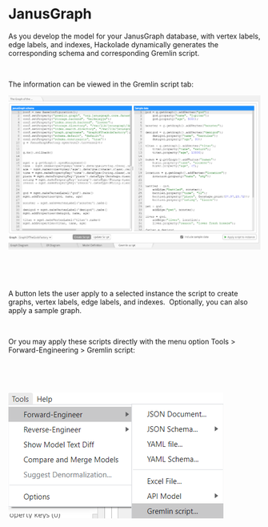 # JanusGraph

As you develop the model for your JanusGraph database, with vertex labels, edge labels, and indexes, Hackolade dynamically generates the corresponding schema and corresponding Gremlin script.

&nbsp;

The information can be viewed in the Gremlin script tab:

![JanusGraph forward-engineering](<lib/JanusGraph%20forward-engineering.png>)

&nbsp;

&nbsp;

A button lets the user apply to a selected instance the script to create graphs, vertex labels, edge labels, and indexes.&nbsp; Optionally, you can also apply a sample graph.

&nbsp;

Or you may apply these scripts directly with the menu option Tools \> Forward-Engineering \> Gremlin script:

&nbsp;

&nbsp;

![JanusGraph forward-engineering menu](<lib/JanusGraph%20forward-engineering%20menu.png>)

&nbsp;

&nbsp;

